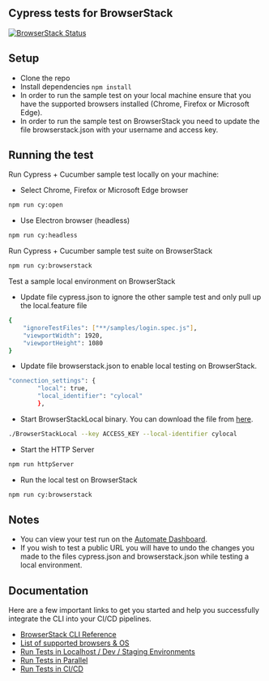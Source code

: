 ## Cypress tests for BrowserStack
[![BrowserStack Status](https://automate.browserstack.com/badge.svg?badge_key=ZVcxNWlicCtDRGc2SWNuNnVUVGVrZVVlbXlaWExlRVhHTmZMZERtTTVGQT0tLXBIdE5oSzZaRkYxeHNiSzBBOWN3Mmc9PQ==--fdb31ecbf723c09f5100da695d31231494c6f1b2)](https://automate.browserstack.com/public-build/ZVcxNWlicCtDRGc2SWNuNnVUVGVrZVVlbXlaWExlRVhHTmZMZERtTTVGQT0tLXBIdE5oSzZaRkYxeHNiSzBBOWN3Mmc9PQ==--fdb31ecbf723c09f5100da695d31231494c6f1b2)

## Setup
* Clone the repo
* Install dependencies `npm install`
* In order to run the sample test on your local machine ensure that you have the supported browsers installed (Chrome, Firefox or Microsoft Edge).
* In order to run the sample test on BrowserStack you need to update the file browserstack.json with your username and access key.

## Running the test
Run Cypress + Cucumber sample test locally on your machine:

* Select Chrome, Firefox or Microsoft Edge browser
```bash
npm run cy:open
```
* Use Electron browser (headless)
```bash
npm run cy:headless
```

Run Cypress + Cucumber sample test suite on BrowserStack 
```bash
npm run cy:browserstack
```

Test a sample local environment on BrowserStack

* Update file cypress.json to ignore the other sample test and only pull up the local.feature file
```bash
{
    "ignoreTestFiles": ["**/samples/login.spec.js"],
    "viewportWidth": 1920,
    "viewportHeight": 1080
}
```
* Update file browserstack.json to enable local testing on BrowserStack. 
```bash
"connection_settings": {
        "local": true,
        "local_identifier": "cylocal"
        },
```
* Start BrowserStackLocal binary. You can download the file from [here](https://www.browserstack.com/local-testing/automate#command-line).
```bash
./BrowserStackLocal --key ACCESS_KEY --local-identifier cylocal
```
* Start the HTTP Server
```bash
npm run httpServer
```
* Run the local test on BrowserStack
```bash
npm run cy:browserstack
```
## Notes
* You can view your test run on the [Automate Dashboard](https://automate.browserstack.com/dashboard/v2/).
* If you wish to test a public URL you will have to undo the changes you made to the files cypress.json and browserstack.json while testing a local environment.

## Documentation

Here are a few important links to get you started and help you  successfully integrate the CLI into your CI/CD pipelines.

-   [BrowserStack CLI Reference](https://www.browserstack.com/docs/automate/cypress)
-   [List of supported browsers & OS](https://browserstack.com/list-of-browsers-and-platforms?product=cypress_testing)
-   [Run Tests in Localhost / Dev / Staging Environments](https://www.browserstack.com/docs/automate/cypress/local-testing)
-   [Run Tests in Parallel](https://www.browserstack.com/docs/automate/cypress/run-tests-in-parallel)
-   [Run Tests in CI/CD](https://www.browserstack.com/docs/automate/cypress/ci-cd-overview)
